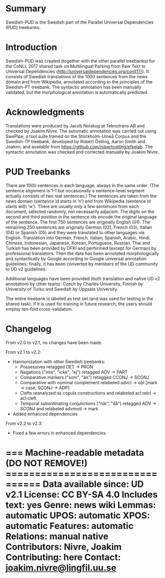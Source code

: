 # Summary

Swedish-PUD is the Swedish part of the Parallel Universal Dependencies (PUD) treebanks.

# Introduction

Swedish-PUD was created (together with the other parallel treebanks) for the CoNLL 
2017 shared task on Multilingual Parsing from Raw Text to Universal Dependencies 
(http://universaldependencies.org/conll17/). It consists of Swedish translations 
of the 1000 sentences from the news domain and from Wikipedia, annotated according
to the principles of the Swedish-PT treebank. The syntactic annotation has been 
manually validated, but the morphological annotation is automatically predicted.

# Acknowledgments

Translations were produced by Jacob Nolskog at Teknotrans AB and checked by Joakim 
Nivre. The automatic annotation was carried out using SwePipe, a tool suite trained
on the Stockholm-Umeå Corpus and the Swedish-TP treebank, developed by Robert Östling, 
Aaron Smith and Joakim, and available from https://github.com/robertostling/efselab.
The syntactic annotation was checked and corrected manually by Joakim Nivre. 

# PUD Treebanks

There are 1000 sentences in each language, always in the same order. (The sentence
alignment is 1-1 but occasionally a sentence-level segment actually consists
of two real sentences.) The sentences are taken from the news domain (sentence
id starts in ‘n’) and from Wikipedia (sentence id starts with ‘w’). There are
usually only a few sentences from each document, selected randomly, not
necessarily adjacent. The digits on the second and third position in the
sentence ids encode the original language of the sentence. The first 750
sentences are originally English (01). The remaining 250 sentences are
originally German (02), French (03), Italian (04) or Spanish (05) and they
were translated to other languages via English. Translation into German,
French, Italian, Spanish, Arabic, Hindi, Chinese, Indonesian, Japanese,
Korean, Portuguese, Russian, Thai and Turkish has been provided by DFKI and
performed (except for German) by professional translators. Then the data has
been annotated morphologically and syntactically by Google according to Google
universal annotation guidelines; finally, it has been converted by members of
the UD community to UD v2 guidelines.

Additional languages have been provided (both translation and native UD v2
annotation) by other teams: Czech by Charles University, Finnish by University
of Turku and Swedish by Uppsala University.

The entire treebank is labeled as test set (and was used for testing in the
shared task). If it is used for training in future research, the users should
employ ten-fold cross-validation.

# Changelog

From v2.0 to v2.1, no changes have been made.

From v2.1 to v2.2:
- Harmonization with other Swedish treebanks:
  - Possessives retagged DET -> PRON
  - Negations ("inte", "icke", "ej") retagged ADV -> PART
  - Comparative markers ("som", "än") retagged CCONJ -> SCONJ
  - Comparative with nominal complement relabeled advcl -> obl [mark -> case, SCONJ -> ADP]
  - Clefts reanalyzed as copula constructions and relabeled acl:relcl -> acl:cleft
  - Temporal subordinating conjunctions ("när", "då") retagged ADV -> SCONJ and relabeled advmod -> mark
- Added enhanced dependencies

From v2.2 to v2.3:
- Fixed a few errors in enhanced dependencies

=== Machine-readable metadata (DO NOT REMOVE!) ================================
Data available since: UD v2.1
License: CC BY-SA 4.0
Includes text: yes
Genre: news wiki
Lemmas: automatic
UPOS: automatic
XPOS: automatic
Features: automatic
Relations: manual native
Contributors: Nivre, Joakim
Contributing: here
Contact: joakim.nivre@lingfil.uu.se
===============================================================================



